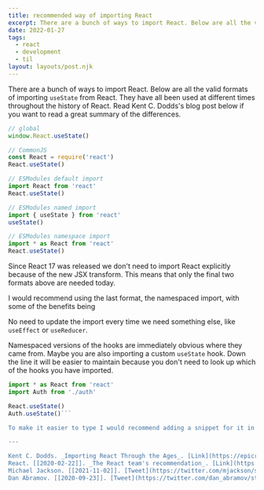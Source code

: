 ```yaml
---
title: recommended way of importing React
excerpt: There are a bunch of ways to import React. Below are all the valid formats of importing `useState` from React. 
date: 2022-01-27
tags:
  - react
  - development
  - til
layout: layouts/post.njk
---
```


There are a bunch of ways to import React. Below are all the valid formats of importing `useState` from React. They have all been used at different times throughout the history of React. Read Kent C. Dodds's blog post below if you want to read a great summary of the differences.

```js
// global
window.React.useState()

// CommonJS
const React = require('react')
React.useState()

// ESModules default import
import React from 'react'
React.useState()

// ESModules named import
import { useState } from 'react'
useState()

// ESModules namespace import
import * as React from 'react'
React.useState()
```

Since React 17 was released we don't need to import React explicitly because of the new JSX transform. This means that only the final two formats above are needed today.

I would recommend using the last format, the namespaced import, with some of the benefits being

No need to update the import every time we need something else, like `useEffect` or `useReducer`.

Namespaced versions of the hooks are immediately obvious where they came from. Maybe you are also importing a custom `useState` hook. Down the line it will be easier to maintain because you don't need to look up which of the hooks you have imported.

```js
import * as React from 'react'
import Auth from './auth'

React.useState()
Auth.useState()```

To make it easier to type I would recommend adding a snippet for it in your IDE.

---

Kent C. Dodds. _Importing React Through the Ages_. [Link](https://epicreact.dev/importing-react-through-the-ages/)
React. [[2020-02-22]]. _The React team's recommendation_. [Link](https://github.com/facebook/react/pull/18102)
Michael Jackson. [[2021-11-02]]. [Tweet](https://twitter.com/mjackson/status/1455320815361167362)
Dan Abramov. [[2020-09-23]]. [Tweet](https://twitter.com/dan_abramov/status/1308739731551858689)
